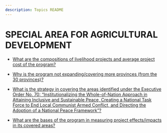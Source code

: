 ```yaml
---
description: Topics README
---
```


# SPECIAL AREA FOR AGRICULTURAL DEVELOPMENT


 - [What are the compositions of livelihood projects and average project cost of the program?](/other-priority-programs-and-projects/special-area-for-agricultural-development/what-are-the-compositions-of-livelihood-projects-and-average-project-cost-of-the-program.html)
    
 - [Why is the program not expanding/covering more provinces (from the 30 provinces)?](/other-priority-programs-and-projects/special-area-for-agricultural-development/why-is-the-program-not-expandingcovering-more-provinces-from-the-30-provinces.html)
    
 - [What is the strategy in covering the areas identified under the Executive Order No. 70: “Institutionalizing the Whole-of-Nation Approach in Attaining Inclusive and Sustainable Peace, Creating a National Task Force to End Local Communist Armed Conflict, and Directing the Adoption of a National Peace Framework”?](/other-priority-programs-and-projects/special-area-for-agricultural-development/what-is-the-strategy-in-covering-the-areas-identified-under-the-executive-order-no-70-institutionali.html)
    
 - [What are the bases of the program in measuring project effects/impacts in its covered areas?](/other-priority-programs-and-projects/special-area-for-agricultural-development/what-are-the-bases-of-the-program-in-measuring-project-effectsimpacts-in-its-covered-areas.html)
    
